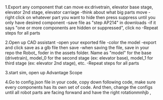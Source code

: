 1.Export any component that can move
ex:drivetrain, elevator base stage, elevator 2nd stage, elevator carriage 
-think about what big parts move
-right click on whatever part you want to hide then press suppress until you only have desired component
-save file as "step AP214" in downloads
-if it says "one or more components are hidden or suppressed", click no
-Repeat steps for all parts

2.Open up CAD assistant
-open your exported file
-color the model
-export and click save as a glb file then save
-when saving the file, save in your repo the Robot_ foder in the assets folder. Name as "model" for the base (drivetrain), model_0 for the second stage (ex: elevator base), model_1 for third stage (ex: elevator 2nd stage), etc.
-Repeat steps for all parts

3.start sim, open up Advantage Scope

4.Go to config.json file in your code, copy down following code, make sure every components has its own set of code. And then, change the configs until all robot parts are facing forwand and have the right rotationmnhjb ,